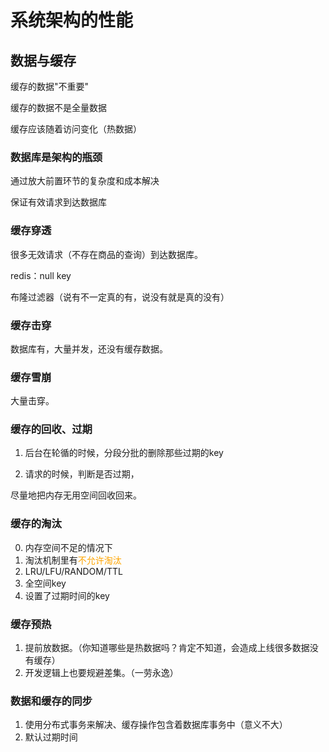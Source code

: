 # 系统架构的性能



## 数据与缓存

缓存的数据"不重要"

缓存的数据不是全量数据

缓存应该随着访问变化（热数据）

### 数据库是架构的瓶颈

通过放大前置环节的复杂度和成本解决



保证有效请求到达数据库

### 缓存穿透

很多无效请求（不存在商品的查询）到达数据库。

redis：null key

布隆过滤器（说有不一定真的有，说没有就是真的没有）



### 缓存击穿

数据库有，大量并发，还没有缓存数据。

### 缓存雪崩

大量击穿。

### 缓存的回收、过期

1. 后台在轮循的时候，分段分批的删除那些过期的key

2. 请求的时候，判断是否过期，

尽量地把内存无用空间回收回来。

### 缓存的淘汰

0. 内存空间不足的情况下
1. 淘汰机制里有<font color="orange">不允许淘汰</font>
2. LRU/LFU/RANDOM/TTL
3. 全空间key
4. 设置了过期时间的key

### 缓存预热

1. 提前放数据。（你知道哪些是热数据吗？肯定不知道，会造成上线很多数据没有缓存）
2. 开发逻辑上也要规避差集。（一劳永逸）

### 数据和缓存的同步

1. 使用分布式事务来解决、缓存操作包含着数据库事务中（意义不大）
2. 默认过期时间
